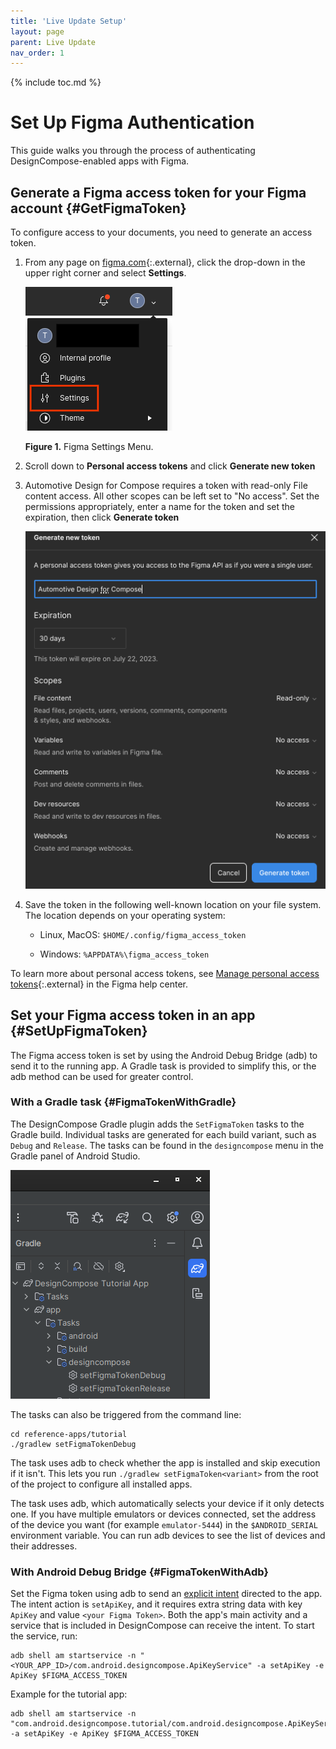 ```yaml
---
title: 'Live Update Setup'
layout: page
parent: Live Update
nav_order: 1
---
```


{% include toc.md %}

# Set Up Figma Authentication

This guide walks you through the process of authenticating DesignCompose-enabled
apps with Figma.

## Generate a Figma access token for your Figma account {#GetFigmaToken}

To configure access to your documents, you need to generate an access token.

1. From any page on [figma.com][1]{:.external}, click the drop-down in the
    upper right corner and select **Settings**.

    ![Settings](./mediacomposere--jvzkvorv2nc.png)

    **Figure 1.** Figma Settings Menu.

1. Scroll down to **Personal access tokens** and click **Generate new token**

1. Automotive Design for Compose requires a token with read-only File content access. All other scopes can be left set to "No access". Set the permissions appropriately, enter a name for the token and set the expiration, then click **Generate token**

    ![Figma Token Generation Screen](figma-token.png)

1. Save the token in the following well-known location on your file system. The location depends on your operating system:

    - Linux, MacOS: `$HOME/.config/figma_access_token`

    - Windows: `%APPDATA%\figma_access_token`

To learn more about personal access tokens, see [Manage personal access
tokens][2]{:.external} in the Figma help center.

## Set your Figma access token in an app {#SetUpFigmaToken}

The Figma access token is set by using the Android Debug Bridge (adb) to send it
to the running app. A Gradle task is provided to simplify this, or the adb
method can be used for greater control.

### With a Gradle task {#FigmaTokenWithGradle}

The DesignCompose Gradle plugin adds the `SetFigmaToken` tasks to the Gradle build. Individual tasks are generated for each
build variant, such as `Debug` and `Release`. The tasks can be found in the `designcompose` menu in the Gradle panel of Android Studio.

![setFigmaToken task location](image.png)

The tasks can also be triggered from the command line:

```shell
cd reference-apps/tutorial
./gradlew setFigmaTokenDebug
```

The task uses adb to check whether the app is installed and skip execution if it
isn't. This lets you run `./gradlew setFigmaToken<variant>` from the root of the project
to configure all installed apps.

The task uses adb, which automatically selects your device if it only detects
one. If you have multiple emulators or devices connected, set the address of the
device you want (for example `emulator-5444`) in the `$ANDROID_SERIAL`
environment variable. You can run adb devices to see the list of devices and
their addresses.

### With Android Debug Bridge {#FigmaTokenWithAdb}

Set the Figma token using adb to send an [explicit intent][3] directed to the
app. The intent action is `setApiKey`, and it requires extra string data with
key `ApiKey` and value `<your Figma Token>`. Both the app's main activity and a
service that is included in DesignCompose can receive the intent. To start the
service, run:

```shell
adb shell am startservice -n "<YOUR_APP_ID>/com.android.designcompose.ApiKeyService" -a setApiKey -e ApiKey $FIGMA_ACCESS_TOKEN
```

Example for the tutorial app:

```shell
adb shell am startservice -n "com.android.designcompose.tutorial/com.android.designcompose.ApiKeyService" -a setApiKey -e ApiKey $FIGMA_ACCESS_TOKEN
```

[1]: https://www.figma.com
[2]: https://help.figma.com/hc/en-us/articles/8085703771159-Manage-personal-access-tokens
[3]: https://developer.android.com/guide/components/intents-filters#Types
